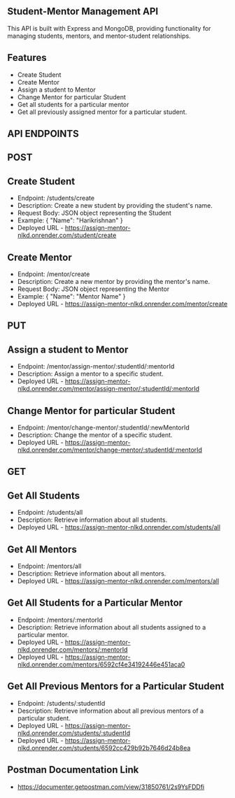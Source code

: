 ## Student-Mentor Management API

This API is built with Express and MongoDB, providing functionality for managing students, mentors, and mentor-student relationships.

## Features

 - Create Student
 - Create Mentor
 - Assign a student to Mentor
 - Change Mentor for particular Student
 - Get all students for a particular mentor 
 - Get all previously assigned mentor for a particular student.

## API ENDPOINTS

## POST
## Create Student
 - Endpoint: /students/create
 - Description: Create a new student by providing the student's name.
 - Request Body: JSON object representing the Student
 - Example: { "Name": "Harikrishnan" }
 - Deployed URL - https://assign-mentor-nlkd.onrender.com/student/create
 
## Create Mentor
 - Endpoint: /mentor/create
 - Description: Create a new mentor by providing the mentor's name.
 - Request Body: JSON object representing the Mentor
 - Example: { "Name": "Mentor Name" }
 - Deployed URL - https://assign-mentor-nlkd.onrender.com/mentor/create

## PUT
## Assign a student to Mentor
 - Endpoint: /mentor/assign-mentor/:studentId/:mentorId
 - Description: Assign a mentor to a specific student.
 - Deployed URL - https://assign-mentor-nlkd.onrender.com/mentor/assign-mentor/:studentId/:mentorId
 

## Change Mentor for particular Student
 - Endpoint: /mentor/change-mentor/:studentId/:newMentorId
 - Description: Change the mentor of a specific student.
 - Deployed URL - https://assign-mentor-nlkd.onrender.com/mentor/change-mentor/:studentId/:mentorId

## GET
## Get All Students
 - Endpoint: /students/all
 - Description: Retrieve information about all students.
 - Deployed URL - https://assign-mentor-nlkd.onrender.com/students/all

## Get All Mentors
 - Endpoint: /mentors/all
 - Description: Retrieve information about all mentors.
 - Deployed URL - https://assign-mentor-nlkd.onrender.com/mentors/all

## Get All Students for a Particular Mentor
 - Endpoint: /mentors/:mentorId
 - Description: Retrieve information about all students assigned to a particular mentor.
 - Deployed URL - https://assign-mentor-nlkd.onrender.com/mentors/:mentorId
 - Deployed URL - https://assign-mentor-nlkd.onrender.com/mentors/6592cf4e34192446e451aca0

## Get All Previous Mentors for a Particular Student
 - Endpoint: /students/:studentId
 - Description: Retrieve information about all previous mentors of a particular student.
 - Deployed URL - https://assign-mentor-nlkd.onrender.com/students/:studentId
 - Deployed URL - https://assign-mentor-nlkd.onrender.com/students/6592cc429b92b7646d24b8ea

 ## Postman Documentation Link
 - https://documenter.getpostman.com/view/31850761/2s9YsFDDfi
 
 